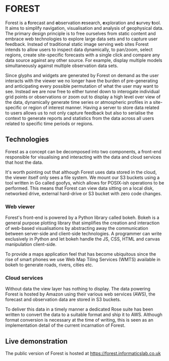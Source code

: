 
# FOREST

Forest is a **f**orecast and **o**bservation **r**esearch, **e**xploration and **s**urvey **t**ool.
It aims to simplify navigation, visualisation and analysis of geophysical data. The
primary design principle is to free ourselves from static content and embrace web
technologies to explore large data sets and to capture user feedback. Instead of
traditional static image serving web sites Forest intends to allow users to inspect data
dynamically, to pan/zoom, select regions, create site-specific forecasts with a single click and compare any data source against any other source. For example, display multiple models simultaneously against multiple observation data sets. 

Since glyphs and widgets are generated by Forest on demand as the user interacts with the viewer we no
longer have the burden of pre-generating and anticipating every possible
permutation of what the user may want to see. Instead we are now free to either tunnel
down to interogate individual grid points or observations or zoom out to display a high level over view
of the data, dynamically generate time series or atmospheric profiles in a site-specific or region of interest manner. Having a server to store data related to users allows us to not only capture feedback but also to serialise
the context to generate reports and statistics from the data across all users related to specific
time periods or regions.

## Technologies

Forest as a concept can be decomposed into two components, a front-end
responsible for visualising and interacting with the data and cloud services
that host the data. 

It's worth pointing out that although Forest uses data stored in the cloud, the
viewer itself only sees a file system. We mount our S3 buckets using a tool
written in Go called goofys, which allows for POSIX-ish operations to be
performed. This means that Forest can view data sitting on a local disk,
networked drive, external hard-drive or S3 bucket with zero code changes.

### Web viewer

Forest's front-end is powered by a Python library called bokeh. Bokeh is a
general purpose plotting library that simplifies the creation and interaction
of web-based visualisations by abstracting away the communication between
server-side and client-side technologies. A programmer can write exclusively
in Python and let bokeh handle the JS, CSS, HTML and canvas manipulation
client-side.

To provide a maps application feel that has become ubiquitous since the rise
of smart phones we use Web Map Tiling Services (WMTS) available in bokeh to
generate roads, rivers, cities etc.

### Cloud services

Without data the view layer has nothing to display. The data powering Forest
is hosted by Amazon using their various web services (AWS), the forecast and
observation data are stored in S3 buckets.

To deliver this data in a timely manner a dedicated Rose suite has been written
to convert the data to a suitable format and ship it to AWS. Although format
conversion is necessary at the time of writing, this is seen as an
implementation detail of the current incarnation of Forest.

## Live demonstration

The public version of Forest is hosted at https://forest.informaticslab.co.uk

